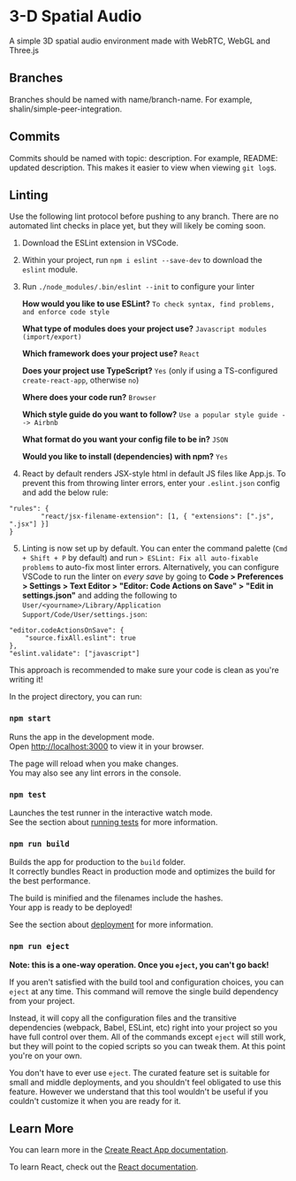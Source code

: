 # 3-D Spatial Audio
A simple 3D spatial audio environment made with WebRTC, WebGL and Three.js

## Branches
Branches should be named with name/branch-name. For example, shalin/simple-peer-integration.
## Commits
Commits should be named with topic: description. For example, README: updated description. This makes it easier to view when viewing `git log`s.
## Linting
Use the following lint protocol before pushing to any branch. There are no automated lint checks in place yet, but they will likely be coming soon.

1. Download the ESLint extension in VSCode.
2. Within your project, run `npm i eslint --save-dev` to download the `eslint` module.
3. Run `./node_modules/.bin/eslint --init` to configure your linter

    **How would you like to use ESLint?** `To check syntax, find problems, and enforce code style`

    **What type of modules does your project use?** `Javascript modules (import/export)`

    **Which framework does your project use?** `React`

    **Does your project use TypeScript?** `Yes` (only if using a TS-configured `create-react-app`, otherwise `no`)

    **Where does your code run?** `Browser`

    **Which style guide do you want to follow?** `Use a popular style guide --> Airbnb`

    **What format do you want your config file to be in?** `JSON`

    **Would you like to install (dependencies) with npm?** `Yes`
4. React by default renders JSX-style html in default JS files like App.js. To prevent this from throwing linter errors, enter your `.eslint.json` config and add the below rule:
```
"rules": {
        "react/jsx-filename-extension": [1, { "extensions": [".js", ".jsx"] }]
}
```
5. Linting is now set up by default. You can enter the command palette (`Cmd + Shift + P` by default) and run `> ESLint: Fix all auto-fixable problems` to auto-fix most linter errors. Alternatively, you can configure VSCode to run the linter on _every save_ by going to **Code > Preferences > Settings > Text Editor > "Editor: Code Actions on Save" > "Edit in settings.json"** and adding the following to `User/<yourname>/Library/Application Support/Code/User/settings.json`:
```
"editor.codeActionsOnSave": {
    "source.fixAll.eslint": true
},
"eslint.validate": ["javascript"]
```
This approach is recommended to make sure your code is clean as you're writing it!

In the project directory, you can run:

### `npm start`

Runs the app in the development mode.\
Open [http://localhost:3000](http://localhost:3000) to view it in your browser.

The page will reload when you make changes.\
You may also see any lint errors in the console.

### `npm test`

Launches the test runner in the interactive watch mode.\
See the section about [running tests](https://facebook.github.io/create-react-app/docs/running-tests) for more information.

### `npm run build`

Builds the app for production to the `build` folder.\
It correctly bundles React in production mode and optimizes the build for the best performance.

The build is minified and the filenames include the hashes.\
Your app is ready to be deployed!

See the section about [deployment](https://facebook.github.io/create-react-app/docs/deployment) for more information.

### `npm run eject`

**Note: this is a one-way operation. Once you `eject`, you can't go back!**

If you aren't satisfied with the build tool and configuration choices, you can `eject` at any time. This command will remove the single build dependency from your project.

Instead, it will copy all the configuration files and the transitive dependencies (webpack, Babel, ESLint, etc) right into your project so you have full control over them. All of the commands except `eject` will still work, but they will point to the copied scripts so you can tweak them. At this point you're on your own.

You don't have to ever use `eject`. The curated feature set is suitable for small and middle deployments, and you shouldn't feel obligated to use this feature. However we understand that this tool wouldn't be useful if you couldn't customize it when you are ready for it.

## Learn More

You can learn more in the [Create React App documentation](https://facebook.github.io/create-react-app/docs/getting-started).

To learn React, check out the [React documentation](https://reactjs.org/).